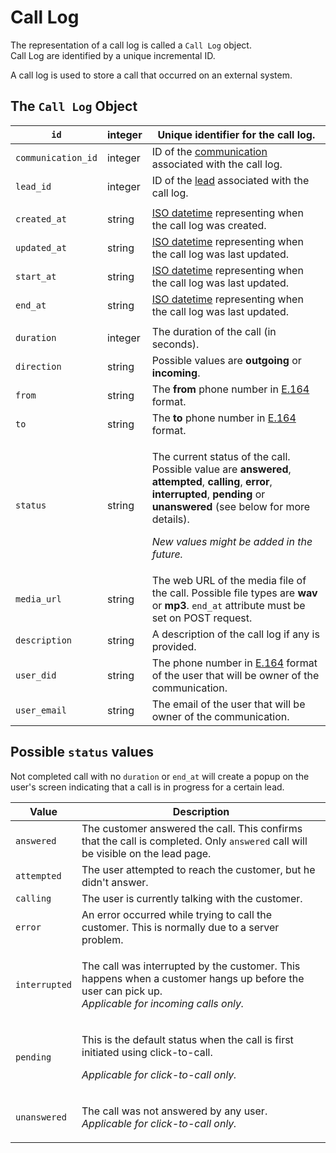 # Call Log

The representation of a call log is called a `Call Log` object.\
Call Log are identified by a unique incremental ID.

A call log is used to store a call that occurred on an external system.

## The `Call Log` Object

| `id`               | integer | Unique identifier for the call log.                                                                                                                                                                                                                                                                                                            |
| ------------------ | ------- | ---------------------------------------------------------------------------------------------------------------------------------------------------------------------------------------------------------------------------------------------------------------------------------------------------------------------------------------------- |
| `communication_id` | integer | ID of the [communication](communication.md) associated with the call log.                                                                                                                                                                                                                                                                      |
| `lead_id`          | integer | ID of the [lead](../resources/lead.md) associated with the call log.                                                                                                                                                                                                                                                                           |
|                    |         |                                                                                                                                                                                                                                                                                                                                                |
| `created_at`       | string  | [ISO datetime](https://en.wikipedia.org/wiki/ISO\_8601) representing when the call log was created.                                                                                                                                                                                                                                            |
| `updated_at`       | string  | [ISO datetime](https://en.wikipedia.org/wiki/ISO\_8601) representing when the call log was last updated.                                                                                                                                                                                                                                       |
| `start_at`         | string  | [ISO datetime](https://en.wikipedia.org/wiki/ISO\_8601) representing when the call log was last updated.                                                                                                                                                                                                                                       |
| `end_at`           | string  | [ISO datetime](https://en.wikipedia.org/wiki/ISO\_8601) representing when the call log was last updated.                                                                                                                                                                                                                                       |
|                    |         |                                                                                                                                                                                                                                                                                                                                                |
| `duration`         | integer | The duration of the call (in seconds).                                                                                                                                                                                                                                                                                                         |
| `direction`        | string  | Possible values are **outgoing** or **incoming**.                                                                                                                                                                                                                                                                                              |
| `from`             | string  | The **from** phone number in [E.164](https://www.twilio.com/docs/glossary/what-e164) format.                                                                                                                                                                                                                                                   |
| `to`               | string  | The **to** phone number in [E.164](https://www.twilio.com/docs/glossary/what-e164) format.                                                                                                                                                                                                                                                     |
| `status`           | string  | <p>The current status of the call. Possible value are <strong>answered</strong>, <strong>attempted</strong>, <strong>calling</strong>, <strong>error</strong>, <strong>interrupted</strong>, <strong>pending</strong> or <strong>unanswered</strong> (see below for more details).</p><p><em>New values might be added in the future.</em></p> |
| `media_url`        | string  | The web URL of the media file of the call. Possible file types are **wav** or **mp3**. `end_at` attribute must be set on POST request.                                                                                                                                                                                                         |
| `description`      | string  | A description of the call log if any is provided.                                                                                                                                                                                                                                                                                              |
| `user_did`         | string  | The phone number in [E.164](https://www.twilio.com/docs/glossary/what-e164) format of the user that will be owner of the communication.                                                                                                                                                                                                        |
| `user_email`       | string  | The email of the user that will be owner of the communication.                                                                                                                                                                                                                                                                                 |

## Possible `status` values

Not completed call with no `duration` or `end_at` will create a popup on the user's screen indicating that a call is in progress for a certain lead.

| Value         | Description                                                                                                                                                         |
| ------------- | ------------------------------------------------------------------------------------------------------------------------------------------------------------------- |
| `answered`    | The customer answered the call. This confirms that the call is completed. Only `answered` call will be visible on the lead page.                                    |
| `attempted`   | The user attempted to reach the customer, but he didn't answer.                                                                                                     |
| `calling`     | The user is currently talking with the customer.                                                                                                                    |
| `error`       | An error occurred while trying to call the customer. This is normally due to a server problem.                                                                      |
| `interrupted` | <p>The call was interrupted by the customer. This happens when a customer hangs up before the user can pick up.<br><em>Applicable for incoming calls only.</em></p> |
| `pending`     | <p>This is the default status when the call is first initiated using click-to-call.</p><p><em>Applicable for click-to-call only.</em></p>                           |
| `unanswered`  | <p>The call was not answered by any user.<br><em>Applicable for click-to-call only.</em></p>                                                                        |
